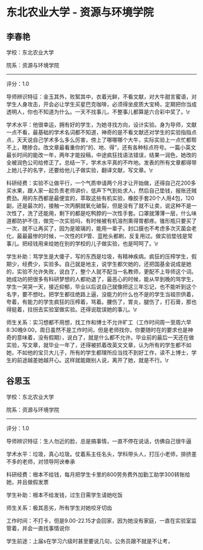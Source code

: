 # 东北农业大学 - 资源与环境学院

## 李春艳

学校：东北农业大学

院系：资源与环境学院

* * *

评分：1.0

导师辨识特征：金玉其外，败絮其中，衣着光鲜，不看文献，对大牛甜言蜜语，对学生人身攻击，开会必让学生买星巴克咖啡，必须得坐皮质大宝椅，定期把你当成透明人，你也不知道为什么。一天不找事儿，不整事儿都算是六合彩中奖了。\r

学术水平：他很幸运，拥有好的学生，为她寻找方向，设计实验。身为导师，文献一点不看，最基础的学术名词都不知道，神奇的是不看文献还对学生的实验指指点点，天天说自己学术多么多么厉害，傍上了哪哪哪个大牛，实际实验上一点忙都帮不上，瞎掺合。改文章最看重你的“的、地、得”，还有各种标点符号。一篇小英文最长时间的能改一年，两年才能投稿，中途疯狂找语法错误，结果一润色，她改的全被润色公司给修正了。总结一下，学术水平真的不咋地。发表的所有文章都得带上她儿子的名字，还要给他儿子做实验，翻译文献，写文章。\r

科研经费：实验不让做平行，一个气质申请两个月才让开始做，还得自己花200多买水果，跟人家一起负责老师讲价，低声下气到处求人，然后自己垫钱，报账还贼费劲。用的东西都是最便宜的，萃取这些有机实验，橡胶手套20个人用4包，120副，还是最次的，接触一次丙酮就氧化破裂，但是没有了就不让卖，说这种不是一次性了，洗了还能用，剩下的都是吃鸭脖的一次性手套。口罩就薄薄一层，什么味道都防护不住，做完一次实验吗，有时候被有机溶剂熏得胃都疼。锥形瓶只要买了一次，就不让再买了，因为是玻璃的，能用一辈子。封口膜也不考虑多次灭菌会老化，最最最惨的时候，一次性的EP管、蓝枪头都刷，反复用过。做实验垫钱是常事儿。把经钱用来给她在别的学校的儿子做实验，也是呵呵了。\r

学生补助：骂学生是大傻子，写的东西是垃圾，有精神疾病。疯狂的压榨学生，假期少，经费少，实验多。自己就是地主，说学生都欠她的，还把国基金说成是她的，实验不允许失败，说白了，整个人就不配当一名教师，更配不上导师这个词。她成功的把很多有科研梦想的人都劝退了，最恶心的时候，能从早到晚的骂学生，学生一哭哭一天，接近抑郁，毕业以后说自己就像把这三年忘记，也不能听到这个名字，要不想吐。把学生都往绝路上逼，没能力的什么也不是的学生当祖宗供着，夸着，有能力的学生疯狂的压榨着，骂着。腰伤了，胃炎，腿伤了，打石膏，那也得挺着，拄拐去实验室做实验。还得说耽误她的事儿。\r

师生关系：实习想都不用想，找工作和博士不允许旷工（工作时间周一至周六早8:30晚9:00，周日虽然不是工作时间，但是老师找你，你要随时在的要求也是神奇的意味着，没有假期），说白了，就是什么都不允许。毕业前的最后一天还在做实验，写文章，就毕业一年了，还得被抓着改英文文章，认为所有的学生都不如她，不如他的宝贝大儿子，所有的学生都理所应当找不到好工作，读不上博士，学生的前途越差她越开心。这样就能跟别人说，离开了她，就是不行。\r

## 谷思玉

学校：东北农业大学

院系：资源与环境学院

* * *

评分：1.0

导师辨识特征：生人勿近的脸，总是搞事情，一直不停在说话，仿佛自己很牛逼

学术水平：垃圾，真心垃圾。仗着系主任名头，学科带头人，打压小老师，排挤差不多的老师，对领导阿谀奉承

科研经费：根本不给钱，每月把学生卡里的800劳务费外加勤工助学300转账给她，并且做假发票

学生补助：根本不给发钱，过生日需学生请她吃饭

师生关系：极其恶劣，所有学生对她咬牙切齿

工作时间：不打卡，但是9.00-22.15才会回家，因为她没有家庭，一直在实验室监管着，并会一直找事情说你

学生前途：上届s在学习六级时甚至要说几句，公务员跟不就是不让考，
